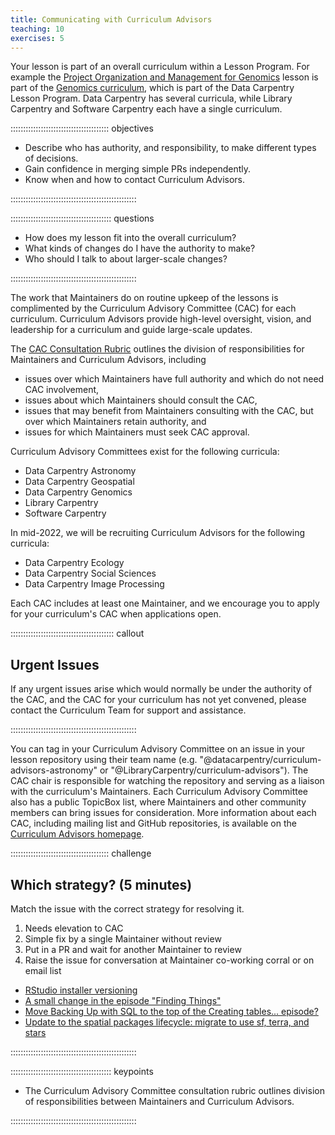 ```yaml
---
title: Communicating with Curriculum Advisors
teaching: 10
exercises: 5
---
```


Your lesson is part of an overall curriculum within a Lesson Program. For example
the [Project Organization and Management for Genomics](https://datacarpentry.org/organization-genomics/) lesson
is part of the [Genomics curriculum](https://datacarpentry.org/genomics-workshop/),
which is part of the Data Carpentry Lesson Program. Data Carpentry has several curricula,
while Library Carpentry and Software Carpentry each have a single curriculum.

::::::::::::::::::::::::::::::::::::::: objectives

- Describe who has authority, and responsibility, to make different types of decisions.
- Gain confidence in merging simple PRs independently.
- Know when and how to contact Curriculum Advisors.

::::::::::::::::::::::::::::::::::::::::::::::::::

:::::::::::::::::::::::::::::::::::::::: questions

- How does my lesson fit into the overall curriculum?
- What kinds of changes do I have the authority to make?
- Who should I talk to about larger-scale changes?

::::::::::::::::::::::::::::::::::::::::::::::::::

The work that Maintainers do on routine upkeep of the lessons
is complimented by the Curriculum Advisory Committee (CAC) for
each curriculum. Curriculum Advisors provide high-level oversight, vision, and leadership
for a curriculum and guide large-scale updates.

The [CAC Consultation Rubric](https://docs.carpentries.org/topic_folders/lesson_development/cac-consult-rubric.html) outlines the division of
responsibilities for Maintainers and Curriculum Advisors, including

- issues over which Maintainers have full authority and which do not need CAC involvement,
- issues about which Maintainers should consult the CAC,
- issues that may benefit from Maintainers consulting with the CAC, but over which Maintainers retain authority, and
- issues for which Maintainers must seek CAC approval.

Curriculum Advisory Committees exist for the following curricula:

- Data Carpentry Astronomy
- Data Carpentry Geospatial
- Data Carpentry Genomics
- Library Carpentry
- Software Carpentry

In mid-2022, we will be recruiting Curriculum Advisors for the following curricula:

- Data Carpentry Ecology
- Data Carpentry Social Sciences
- Data Carpentry Image Processing

Each CAC includes at least one Maintainer, and we encourage you to apply for your curriculum's CAC when applications open.

:::::::::::::::::::::::::::::::::::::::::  callout

## Urgent Issues

If any urgent issues arise which would normally be under the authority of the CAC,
and the CAC for your curriculum has not yet convened, please contact
the Curriculum Team for support and assistance.


::::::::::::::::::::::::::::::::::::::::::::::::::

You can tag in your Curriculum Advisory Committee on an issue in your lesson repository using their team name (e.g. "@datacarpentry/curriculum-advisors-astronomy" or "@LibraryCarpentry/curriculum-advisors"). The CAC chair is responsible for watching the
repository and serving as a liaison with the curriculum's Maintainers.
Each Curriculum Advisory Committee also has a public TopicBox list, where
Maintainers and other community members can bring issues for consideration. More information about each CAC, including mailing list and GitHub repositories, is available on the [Curriculum Advisors homepage](https://carpentries.org/curriculum-advisors/).

:::::::::::::::::::::::::::::::::::::::  challenge

## Which strategy? (5 minutes)

Match the issue with the correct strategy for resolving it.

1. Needs elevation to CAC
2. Simple fix by a single Maintainer without review
3. Put in a PR and wait for another Maintainer to review
4. Raise the issue for conversation at Maintainer co-working corral or on email list

- [RStudio installer versioning](https://github.com/datacarpentry/R-ecology-lesson/issues/791)
- [A small change in the episode "Finding Things"](https://github.com/swcarpentry/shell-novice/issues/1294)
- [Move Backing Up with SQL to the top of the Creating tables... episode?](https://github.com/LibraryCarpentry/lc-sql/issues/135)
- [Update to the spatial packages lifecycle: migrate to use sf, terra, and stars](https://github.com/datacarpentry/r-raster-vector-geospatial/issues/363)
  

::::::::::::::::::::::::::::::::::::::::::::::::::

:::::::::::::::::::::::::::::::::::::::: keypoints

- The Curriculum Advisory Committee consultation rubric outlines division of responsibilities between Maintainers and Curriculum Advisors.

::::::::::::::::::::::::::::::::::::::::::::::::::


